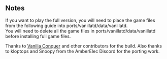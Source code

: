 ## Notes

If you want to play the full version, you will need to place the game files from the following guide into ports/vanillatd/data/vanillatd. <br>   You will need to delete all the game files in ports/vanillatd/data/vanillatd before installing full game files.

Thanks to [Vanilla Conquer](https://github.com/TheAssemblyArmada/Vanilla-Conquer) and other contributors for the build.  Also thanks to kloptops and Snoopy from the AmberElec Discord for the porting work.





